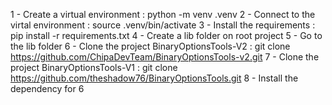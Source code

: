 1 - Create a virtual environment : python -m venv .venv
2 - Connect to the virtal environment : source .venv/bin/activate
3 - Install the requirements : pip install -r requirements.txt
4 - Create a lib folder on root project
5 - Go to the lib folder
6 - Clone the project BinaryOptionsTools-V2 : git clone https://github.com/ChipaDevTeam/BinaryOptionsTools-v2.git
7 - Clone the project BinaryOptionsTools-V1 : git clone https://github.com/theshadow76/BinaryOptionsTools.git
8 - Install the dependency for 6
